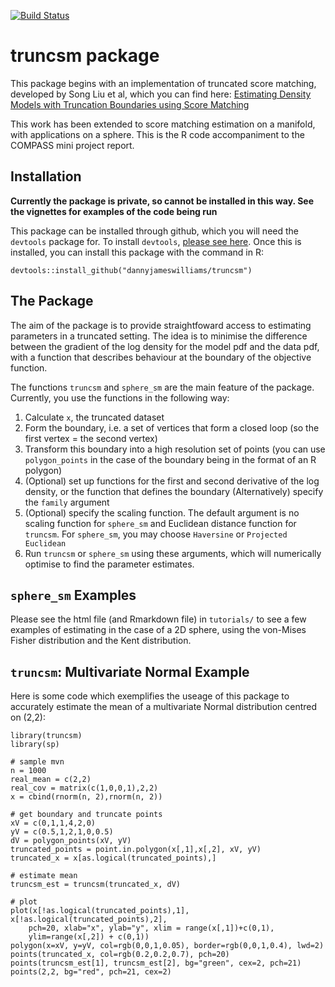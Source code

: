 [![Build Status](https://travis-ci.com/dannyjameswilliams/truncsm.svg?branch=master)](https://travis-ci.com/dannyjameswilliams/truncsm)  


# truncsm package

This package begins with an implementation of truncated score matching, developed by Song Liu et al, which you can find here:
[Estimating Density Models with Truncation Boundaries using Score Matching](https://arxiv.org/abs/1910.03834)

This work has been extended to score matching estimation on a manifold, with applications on a sphere. This is the R code accompaniment to the COMPASS mini project report. 

## Installation

**Currently the package is private, so cannot be installed in this way. See the vignettes for examples of the code being run**

This package can be installed through github, which you will need the `devtools` package for. To install `devtools`, [please see here](https://www.r-project.org/nosvn/pandoc/devtools.html). Once this is installed, you can install this package with the command in R:
```
devtools::install_github("dannyjameswilliams/truncsm")
```

## The Package

The aim of the package is to provide straightfoward access to estimating parameters in a truncated setting. The idea is to minimise the difference between the gradient of the log density for the model pdf and the data pdf, with a function that describes behaviour at the boundary of the objective function.

The functions `truncsm` and `sphere_sm` are the main feature of the package. Currently, you use the functions in the following way:

  1. Calculate `x`, the truncated dataset
  2. Form the boundary, i.e. a set of vertices that form a closed loop (so the first vertex = the second vertex)
  3. Transform this boundary into a high resolution set of points (you can use `polygon_points` in the case of the boundary being in the format of an R polygon)
  4. (Optional) set up functions for the first and second derivative of the log density, or the function that defines the boundary
     (Alternatively) specify the `family` argument
  5. (Optional) specify the scaling function. The default argument is no scaling function for `sphere_sm` and Euclidean distance function for `truncsm`. For `sphere_sm`, you may choose `Haversine` or `Projected Euclidean`
  5. Run `truncsm` or `sphere_sm` using these arguments, which will numerically optimise to find the parameter estimates.
  
 ## `sphere_sm` Examples
 Please see the html file (and Rmarkdown file) in `tutorials/` to see a few examples of estimating in the case of a 2D sphere, using the von-Mises Fisher distribution and the Kent distribution.

 ## `truncsm`: Multivariate Normal Example
 
 Here is some code which exemplifies the useage of this package to accurately estimate the mean of a multivariate Normal distribution centred on (2,2):
 
 ```
library(truncsm)
library(sp)

# sample mvn
n = 1000
real_mean = c(2,2)
real_cov = matrix(c(1,0,0,1),2,2)
x = cbind(rnorm(n, 2),rnorm(n, 2))

# get boundary and truncate points
xV = c(0,1,1,4,2,0)
yV = c(0.5,1,2,1,0,0.5)
dV = polygon_points(xV, yV)
truncated_points = point.in.polygon(x[,1],x[,2], xV, yV)
truncated_x = x[as.logical(truncated_points),]

# estimate mean
truncsm_est = truncsm(truncated_x, dV)

# plot
plot(x[!as.logical(truncated_points),1], x[!as.logical(truncated_points),2], 
     pch=20, xlab="x", ylab="y", xlim = range(x[,1])+c(0,1), 
     ylim=range(x[,2]) + c(0,1))
polygon(x=xV, y=yV, col=rgb(0,0,1,0.05), border=rgb(0,0,1,0.4), lwd=2)
points(truncated_x, col=rgb(0.2,0.2,0.7), pch=20)
points(truncsm_est[1], truncsm_est[2], bg="green", cex=2, pch=21)
points(2,2, bg="red", pch=21, cex=2)
 ```

